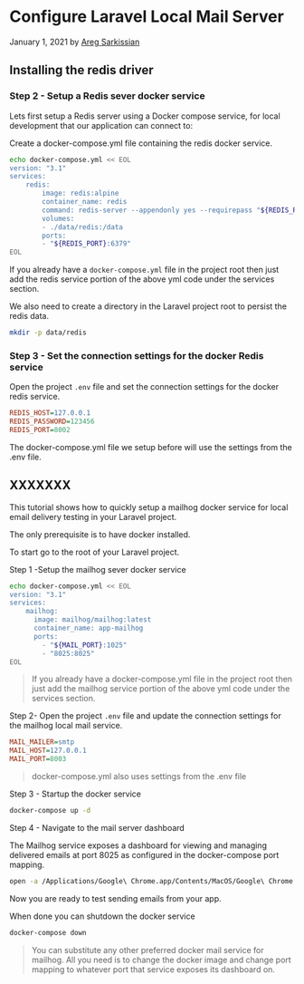 # Configure Laravel Local Mail Server

January 1, 2021 by [Areg Sarkissian](https://aregsar.com/about)

## Installing the redis driver

### Step 2 - Setup a Redis sever docker service

Lets first setup a Redis server using a Docker compose service, for local development that our application can connect to:

Create a docker-compose.yml file containing the redis docker service.

```bash
echo docker-compose.yml << EOL
version: "3.1"
services:
    redis:
        image: redis:alpine
        container_name: redis
        command: redis-server --appendonly yes --requirepass "${REDIS_PASSWORD}"
        volumes:
        - ./data/redis:/data
        ports:
        - "${REDIS_PORT}:6379"
EOL
```

If you already have a `docker-compose.yml` file in the project root then just add the redis service portion of the above yml code under the services section.

We also need to create a directory in the Laravel project root to persist the redis data.

```bash
mkdir -p data/redis
```

### Step 3 - Set the connection settings for the docker Redis service

Open the project `.env` file and set the connection settings for the docker redis service.

```ini
REDIS_HOST=127.0.0.1
REDIS_PASSWORD=123456
REDIS_PORT=8002
```

The docker-compose.yml file we setup before will use the settings from the .env file.

## XXXXXXX

This tutorial shows how to quickly setup a mailhog docker service for local email delivery testing in your Laravel project.

The only prerequisite is to have docker installed.

To start go to the root of your Laravel project.

Step 1 -Setup the mailhog sever docker service

```bash
echo docker-compose.yml << EOL
version: "3.1"
services:
    mailhog:
      image: mailhog/mailhog:latest
      container_name: app-mailhog
      ports:
        - "${MAIL_PORT}:1025"
        - "8025:8025"
EOL
```

> If you already have a docker-compose.yml file in the project root then just add the mailhog service portion of the above yml code under the services section.

Step 2- Open the project `.env` file and update the connection settings for the mailhog local mail service.

```ini
MAIL_MAILER=smtp
MAIL_HOST=127.0.0.1
MAIL_PORT=8003
```

> docker-compose.yml also uses settings from the .env file

Step 3 - Startup the docker service

```bash
docker-compose up -d
```

Step 4 - Navigate to the mail server dashboard

The Mailhog service exposes a dashboard for viewing and managing delivered emails at port 8025 as configured in the docker-compose port mapping.

```bash
open -a /Applications/Google\ Chrome.app/Contents/MacOS/Google\ Chrome http://localhost:8025
```

Now you are ready to test sending emails from your app.

When done you can shutdown the docker service

```bash
docker-compose down
```

> You can substitute any other preferred docker mail service for mailhog. All you need is to change the docker image and change port mapping to whatever port that service exposes its dashboard on.
